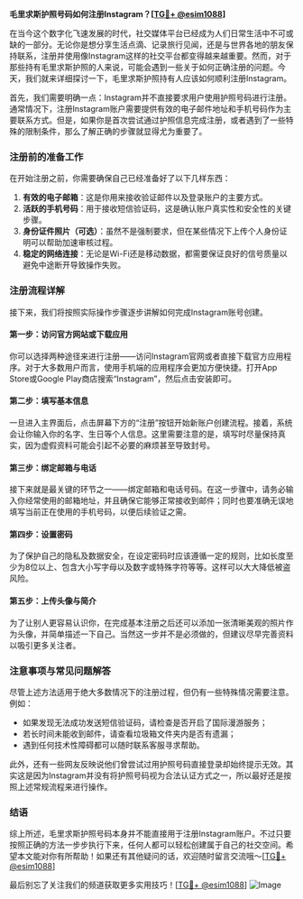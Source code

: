 **毛里求斯护照号码如何注册Instagram？[[TG💪+ @esim1088](https://t.me/s/esim1088)]**

在当今这个数字化飞速发展的时代，社交媒体平台已经成为人们日常生活中不可或缺的一部分。无论你是想分享生活点滴、记录旅行见闻，还是与世界各地的朋友保持联系，注册并使用像Instagram这样的社交平台都变得越来越重要。然而，对于那些持有毛里求斯护照的人来说，可能会遇到一些关于如何正确注册的问题。今天，我们就来详细探讨一下，毛里求斯护照持有人应该如何顺利注册Instagram。

首先，我们需要明确一点：Instagram并不直接要求用户使用护照号码进行注册。通常情况下，注册Instagram账户需要提供有效的电子邮件地址和手机号码作为主要联系方式。但是，如果你是首次尝试通过护照信息完成注册，或者遇到了一些特殊的限制条件，那么了解正确的步骤就显得尤为重要了。

### 注册前的准备工作

在开始注册之前，你需要确保自己已经准备好了以下几样东西：

1. **有效的电子邮箱**：这是你用来接收验证邮件以及登录账户的主要方式。
2. **活跃的手机号码**：用于接收短信验证码，这是确认账户真实性和安全性的关键步骤。
3. **身份证件照片（可选）**：虽然不是强制要求，但在某些情况下上传个人身份证明可以帮助加速审核过程。
4. **稳定的网络连接**：无论是Wi-Fi还是移动数据，都需要保证良好的信号质量以避免中途断开导致操作失败。

### 注册流程详解

接下来，我们将按照实际操作步骤逐步讲解如何完成Instagram账号创建。

#### 第一步：访问官方网站或下载应用

你可以选择两种途径来进行注册——访问Instagram官网或者直接下载官方应用程序。对于大多数用户而言，使用手机端的应用程序会更加方便快捷。打开App Store或Google Play商店搜索“Instagram”，然后点击安装即可。

#### 第二步：填写基本信息

一旦进入主界面后，点击屏幕下方的“注册”按钮开始新账户创建流程。接着，系统会让你输入你的名字、生日等个人信息。这里需要注意的是，填写时尽量保持真实，因为虚假资料可能会引起不必要的麻烦甚至导致封号。

#### 第三步：绑定邮箱与电话

接下来就是最关键的环节之一——绑定邮箱和电话号码。在这一步骤中，请务必输入你经常使用的邮箱地址，并且确保它能够正常接收到邮件；同时也要准确无误地填写当前正在使用的手机号码，以便后续验证之需。

#### 第四步：设置密码

为了保护自己的隐私及数据安全，在设定密码时应该遵循一定的规则，比如长度至少为8位以上、包含大小写字母以及数字或特殊字符等等。这样可以大大降低被盗风险。

#### 第五步：上传头像与简介

为了让别人更容易认识你，在完成基本注册之后还可以添加一张清晰美观的照片作为头像，并简单描述一下自己。当然这一步并不是必须做的，但建议尽早完善资料以吸引更多关注者。

### 注意事项与常见问题解答

尽管上述方法适用于绝大多数情况下的注册过程，但仍有一些特殊情况需要注意。例如：

- 如果发现无法成功发送短信验证码，请检查是否开启了国际漫游服务；
- 若长时间未能收到邮件，请查看垃圾箱文件夹内是否有遗漏；
- 遇到任何技术性障碍都可以随时联系客服寻求帮助。

此外，还有一些网友反映说他们曾尝试过用护照号码直接登录却始终提示无效。其实这是因为Instagram并没有将护照号码视为合法认证方式之一，所以最好还是按照上述常规流程来进行操作。

### 结语

综上所述，毛里求斯护照号码本身并不能直接用于注册Instagram账户。不过只要按照正确的方法一步步执行下来，任何人都可以轻松创建属于自己的社交空间。希望本文能对你有所帮助！如果还有其他疑问的话，欢迎随时留言交流哦～[[TG💪+ @esim1088](https://t.me/s/esim1088)]

最后别忘了关注我们的频道获取更多实用技巧！[[TG💪+ @esim1088](https://t.me/s/esim1088)] ![Image](https://i.postimg.cc/4NQfJmqS/Snipaste-2025-05-13-00-14-12.png)